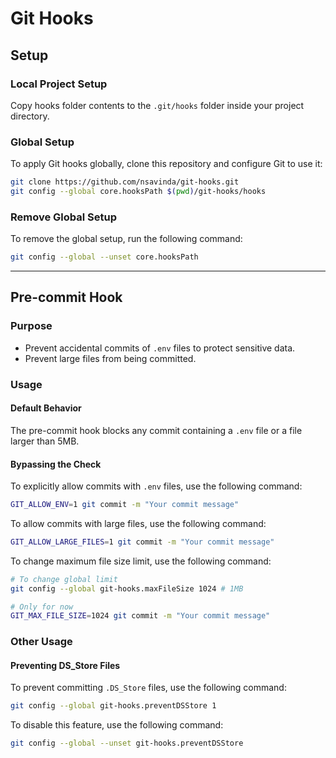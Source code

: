 # Git Hooks 

## Setup

### Local Project Setup
Copy hooks folder contents to the `.git/hooks` folder inside your project directory.

### Global Setup
To apply Git hooks globally, clone this repository and configure Git to use it:
```bash
git clone https://github.com/nsavinda/git-hooks.git
git config --global core.hooksPath $(pwd)/git-hooks/hooks
```

### Remove Global Setup
To remove the global setup, run the following command:
```bash
git config --global --unset core.hooksPath
```

---

## Pre-commit Hook

### Purpose
- Prevent accidental commits of `.env` files to protect sensitive data.
- Prevent large files from being committed.

### Usage

#### Default Behavior
The pre-commit hook blocks any commit containing a `.env` file or a file larger than 5MB.


#### Bypassing the Check
To explicitly allow commits with `.env` files, use the following command:
```bash
GIT_ALLOW_ENV=1 git commit -m "Your commit message"
```

To allow commits with large files, use the following command:
```bash
GIT_ALLOW_LARGE_FILES=1 git commit -m "Your commit message"
```
To change maximum file size limit, use the following command:
```bash
# To change global limit
git config --global git-hooks.maxFileSize 1024 # 1MB

# Only for now
GIT_MAX_FILE_SIZE=1024 git commit -m "Your commit message"
```

### Other Usage

#### Preventing DS_Store Files

To prevent committing `.DS_Store` files, use the following command:
```bash
git config --global git-hooks.preventDSStore 1
```
To disable this feature, use the following command:
```bash
git config --global --unset git-hooks.preventDSStore
```
